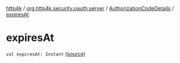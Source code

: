 [http4k](../../index.md) / [org.http4k.security.oauth.server](../index.md) / [AuthorizationCodeDetails](index.md) / [expiresAt](./expires-at.md)

# expiresAt

`val expiresAt: Instant` [(source)](https://github.com/http4k/http4k/blob/master/http4k-security-oauth/src/main/kotlin/org/http4k/security/oauth/server/AuthorizationCodes.kt#L32)